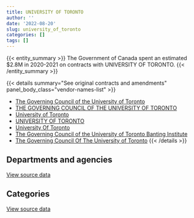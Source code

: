 ```yaml
---
title: UNIVERSITY OF TORONTO
author: ''
date: '2022-08-20'
slug: university_of_toronto
categories: []
tags: []
---
```


<script src="/rmarkdown-libs/htmlwidgets/htmlwidgets.js"></script>
<link href="/rmarkdown-libs/datatables-css/datatables-crosstalk.css" rel="stylesheet" />
<script src="/rmarkdown-libs/datatables-binding/datatables.js"></script>
<script src="/rmarkdown-libs/jquery/jquery-3.6.0.min.js"></script>
<link href="/rmarkdown-libs/dt-core-bootstrap/css/dataTables.bootstrap.min.css" rel="stylesheet" />
<link href="/rmarkdown-libs/dt-core-bootstrap/css/dataTables.bootstrap.extra.css" rel="stylesheet" />
<script src="/rmarkdown-libs/dt-core-bootstrap/js/jquery.dataTables.min.js"></script>
<script src="/rmarkdown-libs/dt-core-bootstrap/js/dataTables.bootstrap.min.js"></script>
<link href="/rmarkdown-libs/crosstalk/css/crosstalk.min.css" rel="stylesheet" />
<script src="/rmarkdown-libs/crosstalk/js/crosstalk.min.js"></script>
<script src="/rmarkdown-libs/htmlwidgets/htmlwidgets.js"></script>
<link href="/rmarkdown-libs/datatables-css/datatables-crosstalk.css" rel="stylesheet" />
<script src="/rmarkdown-libs/datatables-binding/datatables.js"></script>
<script src="/rmarkdown-libs/jquery/jquery-3.6.0.min.js"></script>
<link href="/rmarkdown-libs/dt-core-bootstrap/css/dataTables.bootstrap.min.css" rel="stylesheet" />
<link href="/rmarkdown-libs/dt-core-bootstrap/css/dataTables.bootstrap.extra.css" rel="stylesheet" />
<script src="/rmarkdown-libs/dt-core-bootstrap/js/jquery.dataTables.min.js"></script>
<script src="/rmarkdown-libs/dt-core-bootstrap/js/dataTables.bootstrap.min.js"></script>
<link href="/rmarkdown-libs/crosstalk/css/crosstalk.min.css" rel="stylesheet" />
<script src="/rmarkdown-libs/crosstalk/js/crosstalk.min.js"></script>

{{< entity_summary >}}
The Government of Canada spent an estimated \$2.8M in 2020-2021 on contracts with UNIVERSITY OF TORONTO.
{{< /entity_summary >}}

{{< details summary="See original contracts and amendments" panel_body_class="vendor-names-list" >}}
- [The Governing Council of the University of Toronto](https://search.open.canada.ca/en/ct/?sort=contract_value_f%20desc&page=1&search_text=%22The%20Governing%20Council%20of%20the%20University%20of%20Toronto%22)
- [THE GOVERNING COUNCIL OF THE UNIVERSITY OF TORONTO](https://search.open.canada.ca/en/ct/?sort=contract_value_f%20desc&page=1&search_text=%22THE%20GOVERNING%20COUNCIL%20OF%20THE%20UNIVERSITY%20OF%20TORONTO%22)
- [University of Toronto](https://search.open.canada.ca/en/ct/?sort=contract_value_f%20desc&page=1&search_text=%22University%20of%20Toronto%22)
- [UNIVERSITY OF TORONTO](https://search.open.canada.ca/en/ct/?sort=contract_value_f%20desc&page=1&search_text=%22UNIVERSITY%20OF%20TORONTO%22)
- [University Of Toronto](https://search.open.canada.ca/en/ct/?sort=contract_value_f%20desc&page=1&search_text=%22University%20Of%20Toronto%22)
- [The Governing Council of the University of Toronto Banting Institute](https://search.open.canada.ca/en/ct/?sort=contract_value_f%20desc&page=1&search_text=%22The%20Governing%20Council%20of%20the%20University%20of%20Toronto%20Banting%20Institute%22)
- [The Governing Council Of The University of Toronto](https://search.open.canada.ca/en/ct/?sort=contract_value_f%20desc&page=1&search_text=%22The%20Governing%20Council%20Of%20The%20University%20of%20Toronto%22)
{{< /details >}}

## Departments and agencies

<div id="htmlwidget-1" style="width:100%;height:auto;" class="datatables html-widget"></div>
<script type="application/json" data-for="htmlwidget-1">{"x":{"style":"bootstrap","filter":"none","vertical":false,"data":[["<a href=\"/departments/aafc-aac/\">Agriculture and Agri-Food Canada<\/a>","<a href=\"/departments/aandc-aadnc/\">Crown-Indigenous Relations and Northern Affairs Canada<\/a>","<a href=\"/departments/cic/\">Immigration, Refugees and Citizenship Canada<\/a>","<a href=\"/departments/cnsc-ccsn/\">Canadian Nuclear Safety Commission<\/a>","<a href=\"/departments/csa-asc/\">Canadian Space Agency<\/a>","<a href=\"/departments/dfatd-maecd/\">Global Affairs Canada<\/a>","<a href=\"/departments/dfo-mpo/\">Fisheries and Oceans Canada<\/a>","<a href=\"/departments/dnd-mdn/\">National Defence<\/a>","<a href=\"/departments/ec/\">Environment and Climate Change Canada<\/a>","<a href=\"/departments/esdc-edsc/\">Employment and Social Development Canada<\/a>","<a href=\"/departments/hc-sc/\">Health Canada<\/a>","<a href=\"/departments/jus/\">Department of Justice Canada<\/a>","<a href=\"/departments/nrc-cnrc/\">National Research Council Canada<\/a>","<a href=\"/departments/nrcan-rncan/\">Natural Resources Canada<\/a>","<a href=\"/departments/pco-bcp/\">Privy Council Office<\/a>","<a href=\"/departments/phac-aspc/\">Public Health Agency of Canada<\/a>","<a href=\"/departments/pwgsc-tpsgc/\">Public Services and Procurement Canada<\/a>","<a href=\"/departments/tbs-sct/\">Treasury Board of Canada Secretariat<\/a>","<a href=\"/departments/tc/\">Transport Canada<\/a>"],[null,18007.5,null,111846.11,11883.32,null,null,null,38334.06,null,221051.49,null,null,125324.48,null,null,null,null,null],[24000,null,null,18692.09,504417.64,null,22599.09,5741650.08,120117.78,null,262201.73,24024,25742.57,48489.2,null,null,null,21598.6,null],[null,null,null,null,736998.86,null,null,10653973.15,103581.76,15000,207353.56,null,245700.04,35437.82,106623.98,null,24929,null,2578.16],[null,null,17566.19,null,706306.02,5073.05,null,1379148.6,80522.39,null,244023.15,null,216473.21,63968.28,null,45063.92,null,null,20021.84]],"container":"<table class=\"table table-striped table-hover row-border order-column display\">\n  <thead>\n    <tr>\n      <th>Department<\/th>\n      <th>2017-2018<\/th>\n      <th>2018-2019<\/th>\n      <th>2019-2020<\/th>\n      <th>2020-2021<\/th>\n    <\/tr>\n  <\/thead>\n<\/table>","options":{"order":[[4,"desc"]],"pageLength":10,"autoWidth":true,"columnDefs":[{"targets":1,"render":"function(data, type, row, meta) {\n    return type !== 'display' ? data : DTWidget.formatCurrency(data, \"$\", 2, 3, \",\", \".\", true, null);\n  }"},{"targets":2,"render":"function(data, type, row, meta) {\n    return type !== 'display' ? data : DTWidget.formatCurrency(data, \"$\", 2, 3, \",\", \".\", true, null);\n  }"},{"targets":3,"render":"function(data, type, row, meta) {\n    return type !== 'display' ? data : DTWidget.formatCurrency(data, \"$\", 2, 3, \",\", \".\", true, null);\n  }"},{"targets":4,"render":"function(data, type, row, meta) {\n    return type !== 'display' ? data : DTWidget.formatCurrency(data, \"$\", 2, 3, \",\", \".\", true, null);\n  }"},{"width":"16%","targets":[1,2,3,4]},{"className":"dt-right","targets":[1,2,3,4]}],"orderClasses":false}},"evals":["options.columnDefs.0.render","options.columnDefs.1.render","options.columnDefs.2.render","options.columnDefs.3.render"],"jsHooks":[]}</script>
<p class="text-right">
<a href="https://github.com/GoC-Spending/contracts-data/tree/main/data/out/vendors/university_of_toronto/summary_by_fiscal_year_by_department.csv" class="source-data-link btn btn-link">View source data</a>
</p>

## Categories

<div id="htmlwidget-2" style="width:100%;height:auto;" class="datatables html-widget"></div>
<script type="application/json" data-for="htmlwidget-2">{"x":{"style":"bootstrap","filter":"none","vertical":false,"data":[["<a href=\"/categories/1_facilities_and_construction/\">Facilities and construction<\/a>","<a href=\"/categories/10_office_management/\">Office management<\/a>","<a href=\"/categories/2_professional_services/\">Professional services<\/a>","<a href=\"/categories/4_medical/\">Medical<\/a>","<a href=\"/categories/6_industrial_products_and_services/\">Industrial products and services<\/a>","<a href=\"/categories/9_human_capital/\">Human capital<\/a>",null],[null,null,506446.95,null,null,null,20000],[5743852.99,null,1020913.1,null,null,48766.7,null],[9837802.39,null,1401317.19,null,729969.6,163087.15,null],[236356.54,39550,2164377.87,35183.39,null,302698.86,null]],"container":"<table class=\"table table-striped table-hover row-border order-column display\">\n  <thead>\n    <tr>\n      <th>Category<\/th>\n      <th>2017-2018<\/th>\n      <th>2018-2019<\/th>\n      <th>2019-2020<\/th>\n      <th>2020-2021<\/th>\n    <\/tr>\n  <\/thead>\n<\/table>","options":{"order":[[4,"desc"]],"dom":"t","pageLength":30,"autoWidth":true,"columnDefs":[{"targets":1,"render":"function(data, type, row, meta) {\n    return type !== 'display' ? data : DTWidget.formatCurrency(data, \"$\", 2, 3, \",\", \".\", true, null);\n  }"},{"targets":2,"render":"function(data, type, row, meta) {\n    return type !== 'display' ? data : DTWidget.formatCurrency(data, \"$\", 2, 3, \",\", \".\", true, null);\n  }"},{"targets":3,"render":"function(data, type, row, meta) {\n    return type !== 'display' ? data : DTWidget.formatCurrency(data, \"$\", 2, 3, \",\", \".\", true, null);\n  }"},{"targets":4,"render":"function(data, type, row, meta) {\n    return type !== 'display' ? data : DTWidget.formatCurrency(data, \"$\", 2, 3, \",\", \".\", true, null);\n  }"},{"width":"16%","targets":[1,2,3,4]},{"className":"dt-right","targets":[1,2,3,4]}],"orderClasses":false,"lengthMenu":[10,25,30,50,100]}},"evals":["options.columnDefs.0.render","options.columnDefs.1.render","options.columnDefs.2.render","options.columnDefs.3.render"],"jsHooks":[]}</script>
<p class="text-right">
<a href="https://github.com/GoC-Spending/contracts-data/tree/main/data/out/vendors/university_of_toronto/summary_by_fiscal_year_by_category.csv" class="source-data-link btn btn-link">View source data</a>
</p>
